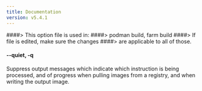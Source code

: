 ```yaml
---
title: Documentation
version: v5.4.1
---
```


####> This option file is used in:
####>   podman build, farm build
####> If file is edited, make sure the changes
####> are applicable to all of those.
#### **--quiet**, **-q**

Suppress output messages which indicate which instruction is being processed, and of progress when pulling images from a registry, and when writing the output image.

